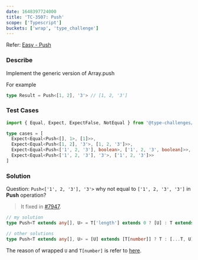 ```yaml
---
date: 1648397724000
title: 'TC-3507: Push'
scope: ['Typescript']
buckets: ['wrap', 'type_challenge']
---
```


Refer: [Easy - Push](https://github.com/type-challenges/type-challenges/blob/master/questions/3057-easy-push/README.md)

### Describe

Implement the generic version of Array.push

For example

```typescript
type Result = Push<[1, 2], '3'> // [1, 2, '3']
```

### Test Cases

```typescript
import { Equal, Expect, ExpectFalse, NotEqual } from '@type-challenges/utils'

type cases = [
  Expect<Equal<Push<[], 1>, [1]>>,
  Expect<Equal<Push<[1, 2], '3'>, [1, 2, '3']>>,
  Expect<Equal<Push<['1', 2, '3'], boolean>, ['1', 2, '3', boolean]>>,
  Expect<Equal<Push<['1', 2, '3'], '3'>, ['1', 2, '3']>>
]
```

### Solution

Question: `Push<['1', 2, '3'], '3'>` why not equal to `['1', 2, '3', '3']` in **Push** operation?

> It fixed in [#7947](https://github.com/type-challenges/type-challenges/pull/7947).

```typescript
// my solution
type Push<T extends any[], U> = T['length'] extends 0 ? [U] : T extends [...infer P, infer K] ? (K extends U ? T : [...T, U]) : never

// other solutions
type Push<T extends any[], U> = [U] extends [T[number]] ? T : [...T, U]
```

The reason of wrapped `U` and `T[number]` is refer to [here](/post/learning/distributive_conditional_types).
